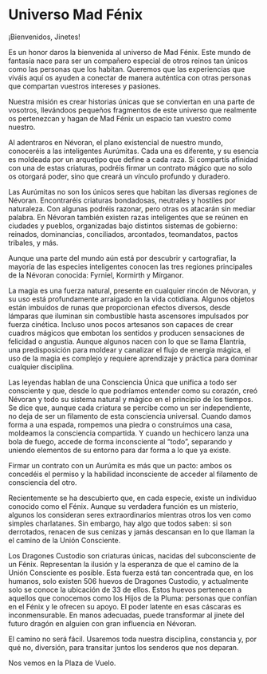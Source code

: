 # Universo Mad Fénix

¡Bienvenidos, Jinetes!

Es un honor daros la bienvenida al universo de Mad Fénix. Este mundo de fantasía nace para ser un compañero especial de otros reinos tan únicos como las personas que los habitan. Queremos que las experiencias que viváis aquí os ayuden a conectar de manera auténtica con otras personas que compartan vuestros intereses y pasiones.

Nuestra misión es crear historias únicas que se conviertan en una parte de vosotros, llevándoos pequeños fragmentos de este universo que realmente os pertenezcan y hagan de Mad Fénix un espacio tan vuestro como nuestro.

Al adentraros en Névoran, el plano existencial de nuestro mundo, conoceréis a las inteligentes Aurúmitas. Cada una es diferente, y su esencia es moldeada por un arquetipo que define a cada raza. Si compartís afinidad con una de estas criaturas, podréis firmar un contrato mágico que no solo os otorgará poder, sino que creará un vínculo profundo y duradero.

Las Aurúmitas no son los únicos seres que habitan las diversas regiones de Névoran. Encontraréis criaturas bondadosas, neutrales y hostiles por naturaleza. Con algunas podréis razonar, pero otras os atacarán sin mediar palabra. En Névoran también existen razas inteligentes que se reúnen en ciudades y pueblos, organizadas bajo distintos sistemas de gobierno: reinados, dominancias, conciliados, arcontados, teomandatos, pactos tribales, y más.

Aunque una parte del mundo aún está por descubrir y cartografiar, la mayoría de las especies inteligentes conocen las tres regiones principales de la Névoran conocida: Fyrniel, Kormirth y Mírganor.

La magia es una fuerza natural, presente en cualquier rincón de Névoran, y su uso está profundamente arraigado en la vida cotidiana. Algunos objetos están imbuídos de runas que proporcionan efectos diversos, desde lámparas que iluminan sin combustible hasta ascensores impulsados por fuerza cinética. Incluso unos pocos artesanos son capaces de crear cuadros mágicos que embotan los sentidos y producen sensaciones de felicidad o angustia. Aunque algunos nacen con lo que se llama Elantria, una predisposición para moldear y canalizar el flujo de energía mágica, el uso de la magia es complejo y requiere aprendizaje y práctica para dominar cualquier disciplina.

Las leyendas hablan de una Consciencia Única que unifica a todo ser consciente y que, desde lo que podríamos entender como su corazón, creó Névoran y todo su sistema natural y mágico en el principio de los tiempos. Se dice que, aunque cada criatura se percibe como un ser independiente, no deja de ser un filamento de esta consciencia universal. Cuando damos forma a una espada, rompemos una piedra o construimos una casa, moldeamos la consciencia compartida. Y cuando un hechicero lanza una bola de fuego, accede de forma inconsciente al “todo”, separando y uniendo elementos de su entorno para dar forma a lo que ya existe.

Firmar un contrato con un Aurúmita es más que un pacto: ambos os concedéis el permiso y la habilidad inconsciente de acceder al filamento de consciencia del otro.

Recientemente se ha descubierto que, en cada especie, existe un individuo conocido como el Fénix. Aunque su verdadera función es un misterio, algunos los consideran seres extraordinarios mientras otros los ven como simples charlatanes. Sin embargo, hay algo que todos saben: si son derrotados, renacen de sus cenizas y jamás descansan en lo que llaman la el camino de la Unión Consciente.

Los Dragones Custodio son criaturas únicas, nacidas del subconsciente de un Fénix. Representan la ilusión y la esperanza de que el camino de la Unión Consciente es posible. Esta fuerza está tan concentrada que, en los humanos, solo existen 506 huevos de Dragones Custodio, y actualmente solo se conoce la ubicación de 33 de ellos. Estos huevos pertenecen a aquellos que conocemos como los Hijos de la Pluma: personas que confían en el Fénix y le ofrecen su apoyo. El poder latente en esas cáscaras es inconmensurable. En manos adecuadas, puede transformar al jinete del futuro dragón en alguien con gran influencia en Névoran.

El camino no será fácil. Usaremos toda nuestra disciplina, constancia y, por qué no, diversión, para transitar juntos los senderos que nos deparan.

Nos vemos en la Plaza de Vuelo.
